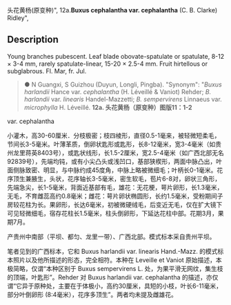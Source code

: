 头花黄杨(原变种)",
12a.**Buxus cephalantha var. cephalantha** (C. B. Clarke) Ridley",

## Description
Young branches pubescent. Leaf blade obovate-spatulate or spatulate, 8-12 × 3-4 mm, rarely spatulate-linear, 15-20 × 2.5-4 mm. Fruit hirtellous or subglabrous. Fl. Mar, fr. Jul.

> ●  N Guangxi, S Guizhou (Duyun, Longli, Pingba).
  "Synonym": "*Buxus harlandii* Hance var. *cephalantha* (H. Léveillé &amp; Vaniot) Rehder; *B. harlandii* var. *linearis* Handel-Mazzetti; *B. sempervirens* Linnaeus var. *microphylla* H. Léveillé.
**12a. 头花黄杨（原变种）图版11：1-2**

var. cephalantha

小灌木，高30-60厘米．分枝极密；枝四棱形，直径0.5-1毫来，被轻微短柔毛，节间长3-5毫米。叶薄革质，倒卵状匙形或匙形，长8-12毫米，宽3-4毫米（如贵州龙里蒋英8403号），或匙状线形，长1.5-2厘米，宽2.5-4毫米（如广西北部无名92839号），先端均钝，或有小尖凸头或浅凹口，基部狭楔形，两面中脉凸出，叶面侧脉致密、明显，与中脉约成45度角，中脉上略被微细毛；叶柄长0-1毫米。花序顶生兼腋生，头状，花序轴长3-5毫米，密生软毛，苞片6-8对，卵状三角形，先端急尖，长1-5毫米，背面近基部有毛，雄花：无花梗，萼片卵形，长1.3毫米，无毛，不育雌蕊高约0.8毫米；雌花：萼片卵状椭圆形，长约1.5毫米，受粉期间子房较花柱为长。果卵形，长达6毫米，初被微硬绒毛，后变近无毛，仅在扩大镜下可见轻微细毛，宿存花柱长1.5毫米，柱头倒卵形，下延达花柱中部。花期3月，果期7月。

产贵州中南部（平坝、都匀、龙里一带）、广西北部。模式标本采自贵州平坝。

笔者见到的广西标本，它和 Buxus harlandii var. linearis Hand.-Mazz. 的模式标本照片以及他所描述的形态，完全相符。本种在 Leveille et Vaniot 原始描述，本极简略，仅谓“本种区别于 Buxus sempervirens L. 处，为果平滑无网纹，集生枝的顶端，叶匙形”。Rehder 对 Buxus harlandii var. cephalantha 的描述，亦仅谓“它异于原种处，主要在于体极小，高约30厘米，具短的小枝，叶长6-11毫米，部分叶倒卵形 (8:4毫米），花序多顶生”。两者均未提及雌雄花。
